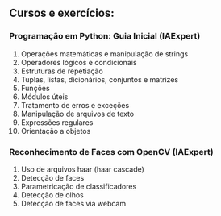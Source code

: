 ## Cursos e exercícios:

### Programação em Python: Guia Inicial (IAExpert)

1. Operações matemáticas e manipulação de strings
2. Operadores lógicos e condicionais
3. Estruturas de repetiação
4. Tuplas, listas, dicionários, conjuntos e matrizes
5. Funções
6. Módulos úteis
7. Tratamento de erros e exceções
8. Manipulação de arquivos de texto
9. Expressões regulares
10. Orientação a objetos

### Reconhecimento de Faces com OpenCV (IAExpert)

1. Uso de arquivos haar (haar cascade)
2. Detecção de faces 
3. Parametricação de classificadores
4. Detecção de olhos
5. Detecção de faces via webcam
